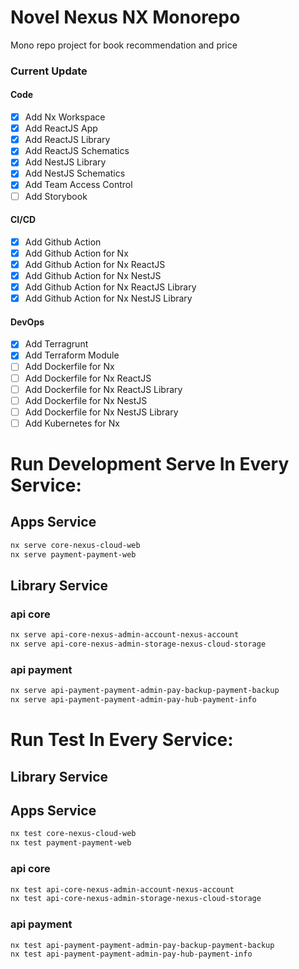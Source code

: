 # Novel Nexus NX Monorepo
Mono repo project for book recommendation and price

### Current Update
#### Code
- [x] Add Nx Workspace
- [x] Add ReactJS App
- [x] Add ReactJS Library
- [x] Add ReactJS Schematics
- [x] Add NestJS Library
- [x] Add NestJS Schematics
- [x] Add Team Access Control
- [ ] Add Storybook
#### CI/CD
- [x] Add Github Action
- [x] Add Github Action for Nx
- [x] Add Github Action for Nx ReactJS
- [x] Add Github Action for Nx NestJS
- [x] Add Github Action for Nx ReactJS Library
- [x] Add Github Action for Nx NestJS Library
#### DevOps
- [x] Add Terragrunt
- [x] Add Terraform Module
- [ ] Add Dockerfile for Nx
- [ ] Add Dockerfile for Nx ReactJS
- [ ] Add Dockerfile for Nx ReactJS Library
- [ ] Add Dockerfile for Nx NestJS
- [ ] Add Dockerfile for Nx NestJS Library
- [ ] Add Kubernetes for Nx

# Run Development Serve In Every Service:
## Apps Service
```bash
nx serve core-nexus-cloud-web
nx serve payment-payment-web
```
## Library Service
### api core
```bash
nx serve api-core-nexus-admin-account-nexus-account
nx serve api-core-nexus-admin-storage-nexus-cloud-storage
```
### api payment
```bash
nx serve api-payment-payment-admin-pay-backup-payment-backup
nx serve api-payment-payment-admin-pay-hub-payment-info
```

# Run Test In Every Service:
## Library Service
## Apps Service
```bash
nx test core-nexus-cloud-web
nx test payment-payment-web
```
### api core
```bash
nx test api-core-nexus-admin-account-nexus-account
nx test api-core-nexus-admin-storage-nexus-cloud-storage
```
### api payment
```bash
nx test api-payment-payment-admin-pay-backup-payment-backup
nx test api-payment-payment-admin-pay-hub-payment-info
```
